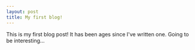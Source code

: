 ```yaml
---
layout: post
title: My first blog!
---
```


This is my first blog post! It has been ages since I've written one. Going to be interesting...
